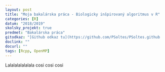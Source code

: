 ```yaml
---
layout: post
title: "Moja bakalárska práca - Biologicky inšpirovaný algoritmus v R"
categories: [R]
datum: "2018/2019"
skolsky_projekt: true
predmet: "Bakalárska práca"
gitodkaz: "[Github odkaz tu](https://github.com/PSoltes/PSoltes.github.io)"
doclink: ""
docurl: ""
tags: [Rcpp, OpenMP]
---
```

Lalalalalalalala cosi cosi cosi
